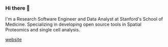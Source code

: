 ### Hi there 👋

<!--
**srivarra/srivarra** is a ✨ _special_ ✨ repository because its `README.md` (this file) appears on your GitHub profile.
-->

I'm a Research Software Engineer and Data Analyst at Stanford's School of Medicine. Specializing in developing open source tools in Spatial Proteomics and single cell analysis.

[website][srivarra-dev]

[srivarra-dev]: https://www.srivarra.dev/
